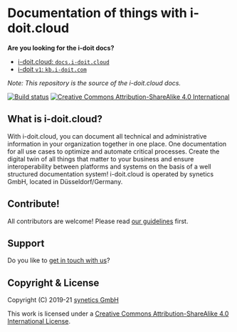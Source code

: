 # Documentation of things with i-doit.cloud

**Are you looking for the i-doit docs?**

-   [i-doit.cloud: `docs.i-doit.cloud`](https://docs.i-doit.cloud/)
-   [i-doit `v1`: `kb.i-doit.com`](https://kb.i-doit.com/)

_Note: This repository is the source of the i-doit.cloud docs._

[![Build status](https://github.com/i-doit/docs/actions/workflows/build.yml/badge.svg?branch=main)](https://github.com/i-doit/docs/actions)
[![Creative Commons Attribution-ShareAlike 4.0 International](https://i.creativecommons.org/l/by-sa/4.0/80x15.png)](http://creativecommons.org/licenses/by-sa/4.0/)

## What is i-doit.cloud?

With i-doit.cloud, you can document all technical and administrative information in your organization together in one place. One documentation for all use cases to optimize and automate critical processes. Create the digital twin of all things that matter to your business and ensure interoperability between platforms and systems on the basis of a well structured documentation system! i-doit.cloud is operated by synetics GmbH,  located in Düsseldorf/Germany.

## Contribute!

All contributors are welcome! Please read [our guidelines](CONTRIBUTING.md) first.

## Support

Do you like to [get in touch with us](SUPPORT.md)?

## Copyright & License

Copyright (C) 2019-21 [synetics GmbH](https://i-doit.com/)

This work is licensed under a [Creative Commons Attribution-ShareAlike 4.0 International License](https://creativecommons.org/licenses/by-sa/4.0/).
